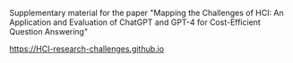 Supplementary material for the paper
"Mapping the Challenges of HCI: An Application and Evaluation of ChatGPT and GPT-4 for Cost-Efficient Question Answering"

https://HCI-research-challenges.github.io

